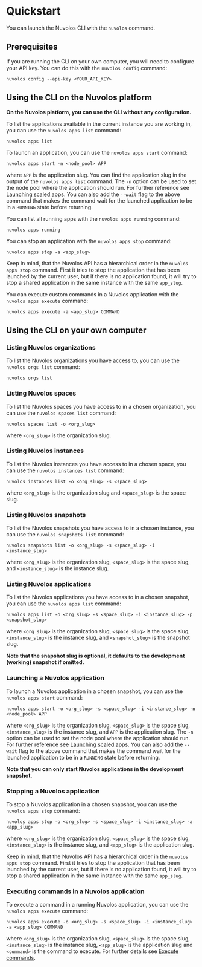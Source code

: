 # Quickstart

You can launch the Nuvolos CLI with the `nuvolos` command.

## Prerequisites

If you are running the CLI on your own computer, you will need to configure your API key. You can do this with the `nuvolos config` command:

```
nuvolos config --api-key <YOUR_API_KEY>
```

## Using the CLI on the Nuvolos platform

**On the Nuvolos platform, you can use the CLI without any configuration.**

To list the applications available in the current instance you are working in, you can use the `nuvolos apps list` command:

```
nuvolos apps list
```

To launch an application, you can use the `nuvolos apps start` command:

```
nuvolos apps start -n <node_pool> APP
```
where `APP` is the application slug.
You can find the application slug in the output of the `nuvolos apps list` command.
The `-n` option can be used to set the node pool where the application should run. For further reference see [Launching scaled apps](launch_scaled_apps.md).
You can also add the `--wait` flag to the above command that makes the command wait for the launched application to be
in a `RUNNING` state before returning.

You can list all running apps with the `nuvolos apps running` command:

```
nuvolos apps running
```

You can stop an application with the `nuvolos apps stop` command:

```
nuvolos apps stop -a <app_slug>
```
Keep in mind, that the Nuvolos API has a hierarchical order in the `nuvolos apps stop` command. First it tries to
stop the application that has been launched by the current user, but if there is no application found, it will try
to stop a shared application in the same instance with the same `app_slug`.

You can execute custom commands in a Nuvolos application with the `nuvolos apps execute` command:
```
nuvolos apps execute -a <app_slug> COMMAND
```

## Using the CLI on your own computer

### Listing Nuvolos organizations

To list the Nuvolos organizations you have access to, you can use the `nuvolos orgs list` command:

```
nuvolos orgs list
```

### Listing Nuvolos spaces

To list the Nuvolos spaces you have access to in a chosen organization, you can use the `nuvolos spaces list` command:

```
nuvolos spaces list -o <org_slug>
```

where `<org_slug>` is the organization slug.

### Listing Nuvolos instances

To list the Nuvolos instances you have access to in a chosen space, you can use the `nuvolos instances list` command:

```
nuvolos instances list -o <org_slug> -s <space_slug>
```

where `<org_slug>` is the organization slug and `<space_slug>` is the space slug.

### Listing Nuvolos snapshots

To list the Nuvolos snapshots you have access to in a chosen instance, you can use the `nuvolos snapshots list` command:

```
nuvolos snapshots list -o <org_slug> -s <space_slug> -i <instance_slug>
```

where `<org_slug>` is the organization slug, `<space_slug>` is the space slug, and `<instance_slug>` is the instance slug.

### Listing Nuvolos applications

To list the Nuvolos applications you have access to in a chosen snapshot, you can use the `nuvolos apps list` command:

```
nuvolos apps list -o <org_slug> -s <space_slug> -i <instance_slug> -p <snapshot_slug>
```

where `<org_slug>` is the organization slug, `<space_slug>` is the space slug, `<instance_slug>` is the instance slug, and `<snapshot_slug>` is the snapshot slug.

**Note that the snapshot slug is optional, it defaults to the development (working) snapshot if omitted.**

### Launching a Nuvolos application

To launch a Nuvolos application in a chosen snapshot, you can use the `nuvolos apps start` command:

```
nuvolos apps start -o <org_slug> -s <space_slug> -i <instance_slug> -n <node_pool> APP
```

where `<org_slug>` is the organization slug, `<space_slug>` is the space slug, `<instance_slug>` is the instance slug, and `APP` is the application slug.
The `-n` option can be used to set the node pool where the application should run. For further reference see [Launching scaled apps](launch_scaled_apps.md).
You can also add the `--wait` flag to the above command that makes the command wait for the launched application to be
in a `RUNNING` state before returning.

**Note that you can only start Nuvolos applications in the development snapshot.**

### Stopping a Nuvolos application

To stop a Nuvolos application in a chosen snapshot, you can use the `nuvolos apps stop` command:

```
nuvolos apps stop -o <org_slug> -s <space_slug> -i <instance_slug> -a <app_slug>
```

where `<org_slug>` is the organization slug, `<space_slug>` is the space slug, `<instance_slug>` is the instance slug, and `<app_slug>` is the application slug.

Keep in mind, that the Nuvolos API has a hierarchical order in the `nuvolos apps stop` command. First it tries to
stop the application that has been launched by the current user, but if there is no application found, it will try
to stop a shared application in the same instance with the same `app_slug`.
### Executing commands in a Nuvolos application

To execute a command in a running Nuvolos application, you can use the `nuvolos apps execute` command:
```
nuvolos apps execute -o <org_slug> -s <space_slug> -i <instance_slug> -a <app_slug> COMMAND
```
where `<org_slug>` is the organization slug, `<space_slug>` is the space slug, `<instance_slug>` is the instance slug, 
`<app_slug>` is the application slug and `<command>` is the command to execute. For further details see [Execute commands](execute_commands.md).
